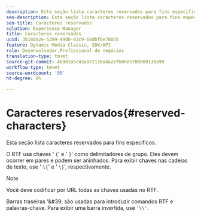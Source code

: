 ```yaml
---
description: Esta seção lista caracteres reservados para fins específicos.
seo-description: Esta seção lista caracteres reservados para fins específicos.
seo-title: Caracteres reservados
solution: Experience Manager
title: Caracteres reservados
uuid: 3b18da2e-5399-49d0-83c9-66dbf6e7807b
feature: Dynamic Media Classic, SDK/API
role: Desenvolvedor,Profissional de negócios
translation-type: tm+mt
source-git-commit: 469d1a5c43a972116a8a2efb0de5708800130a99
workflow-type: tm+mt
source-wordcount: '95'
ht-degree: 0%

---
```



# Caracteres reservados{#reserved-characters}

Esta seção lista caracteres reservados para fins específicos.

O RTF usa chaves &#39; `{`&#39; e &#39; `}`&#39; como delimitadores de grupo. Eles devem ocorrer em pares e podem ser aninhados. Para exibir chaves nas cadeias de texto, use &#39; `\{`&#39; e &#39; `\}`&#39;, respectivamente.

>[!NOTE]
>
>Você deve codificar por URL todas as chaves usadas no RTF.

Barras traseiras &#39;\&#39; são usadas para introduzir comandos RTF e palavras-chave. Para exibir uma barra invertida, use `'\\'`.
